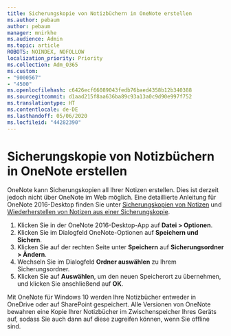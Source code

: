 ```yaml
---
title: Sicherungskopie von Notizbüchern in OneNote erstellen
ms.author: pebaum
author: pebaum
manager: mnirkhe
ms.audience: Admin
ms.topic: article
ROBOTS: NOINDEX, NOFOLLOW
localization_priority: Priority
ms.collection: Adm_O365
ms.custom:
- "9000567"
- "4500"
ms.openlocfilehash: c6426ecf66089043fedb76baed4358b12b340388
ms.sourcegitcommit: d1aad215f8aa636ba89c93a13a0c9d90e997f752
ms.translationtype: HT
ms.contentlocale: de-DE
ms.lasthandoff: 05/06/2020
ms.locfileid: "44282390"
---
```

# <a name="backup-notebooks-in-onenote"></a>Sicherungskopie von Notizbüchern in OneNote erstellen

OneNote kann Sicherungskopien all Ihrer Notizen erstellen. Dies ist derzeit jedoch nicht über OneNote im Web möglich. Eine detaillierte Anleitung für OneNote 2016-Desktop finden Sie unter [Sicherungskopien von Notizen](https://support.office.com/article/back-up-notes-f58b34b0-611d-435e-87fa-7942a1767af4#id0eaabaaa=2016,_2013,_2010) und [Wiederherstellen von Notizen aus einer Sicherungskopie](https://support.microsoft.com/office/restore-notes-from-a-backup-5daf9cb0-6769-4998-a5de-f044fdd0d831).

1. Klicken Sie in der OneNote 2016-Desktop-App auf **Datei > Optionen**.
2. Klicken Sie im Dialogfeld OneNote-Optionen auf **Speichern und Sichern**.
3. Klicken Sie auf der rechten Seite unter **Speichern** auf **Sicherungsordner > Ändern**.
4. Wechseln Sie im Dialogfeld **Ordner auswählen** zu Ihrem Sicherungsordner.
5. Klicken Sie auf **Auswählen**, um den neuen Speicherort zu übernehmen, und klicken Sie anschließend auf **OK**.

Mit OneNote für Windows 10 werden Ihre Notizbücher entweder in OneDrive oder auf SharePoint gespeichert. Alle Versionen von OneNote bewahren eine Kopie Ihrer Notizbücher im Zwischenspeicher Ihres Geräts auf, sodass Sie auch dann auf diese zugreifen können, wenn Sie offline sind.
